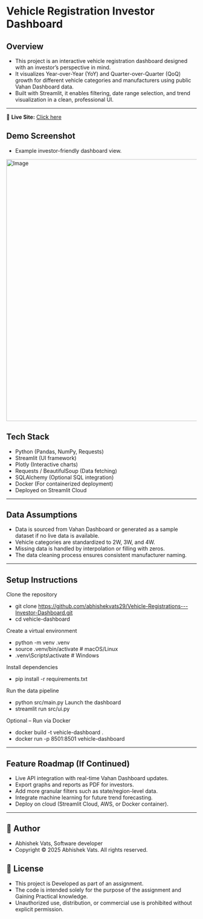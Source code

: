 # Vehicle Registration Investor Dashboard
## Overview
- This project is an interactive vehicle registration dashboard designed with an investor’s perspective in mind.
- It visualizes Year-over-Year (YoY) and Quarter-over-Quarter (QoQ) growth for different vehicle categories and manufacturers using public Vahan Dashboard data.
- Built with Streamlit, it enables filtering, date range selection, and trend visualization in a clean, professional UI.
---

🔗 **Live Site:** [Click here](https://vehicle-registrations-investor-dashboard-in.streamlit.app/)

## Demo Screenshot
- Example investor-friendly dashboard view.
<img width="1255" height="691" alt="Image" src="https://github.com/user-attachments/assets/b46ff0dd-99ed-4c7e-a08f-0d7401a59b49" />


## Tech Stack

- Python (Pandas, NumPy, Requests)
- Streamlit (UI framework)
- Plotly (Interactive charts)
- Requests / BeautifulSoup (Data fetching)
- SQLAlchemy (Optional SQL integration)
- Docker (For containerized deployment)
- Deployed on Streamlit Cloud

---

## Data Assumptions

- Data is sourced from Vahan Dashboard or generated as a sample dataset if no live data is available.
- Vehicle categories are standardized to 2W, 3W, and 4W.
- Missing data is handled by interpolation or filling with zeros.
- The data cleaning process ensures consistent manufacturer naming.

---

## Setup Instructions
Clone the repository
- git clone https://github.com/abhishekvats29/Vehicle-Registrations---Investor-Dashboard.git
- cd vehicle-dashboard

Create a virtual environment
- python -m venv .venv
- source .venv/bin/activate   # macOS/Linux
- .venv\Scripts\activate      # Windows

Install dependencies
- pip install -r requirements.txt

Run the data pipeline
- python src/main.py
Launch the dashboard
- streamlit run src/ui.py

Optional – Run via Docker
- docker build -t vehicle-dashboard .
- docker run -p 8501:8501 vehicle-dashboard

---

## Feature Roadmap (If Continued)
- Live API integration with real-time Vahan Dashboard updates.
- Export graphs and reports as PDF for investors.
- Add more granular filters such as state/region-level data.
- Integrate machine learning for future trend forecasting.
- Deploy on cloud (Streamlit Cloud, AWS, or Docker container).

---

## 👤 Author
- Abhishek Vats, Software developer
- Copyright © 2025 Abhishek Vats. All rights reserved.

## 📄 License
- This project is Developed as part of an assignment.
- The code is intended solely for the purpose of the assignment and Gaining Practical knowledge.
- Unauthorized use, distribution, or commercial use is prohibited without explicit permission.


